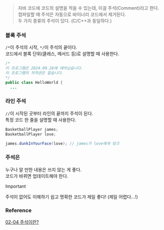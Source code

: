 > 자바 코드에 코드의 설명을 적을 수 있는데, 이걸 주석(Comment)라고 한다.<br>
> 컴파일할 때 주석은 자동으로 바이너리 코드에서 제거된다.<br>
> 두 가지 종류의 주석이 있다. (C/C++과 동일하다.)<br>

### 블록 주석
`/*`이 주석의 시작, `*/`이 주석의 끝이다.<br>
코드에서 블록 단위(클래스, 메서드 등)로 설명할 때 사용한다.<br>
```java
/*
이 프로그램은 2024.09.26에 태어났습니다.
이 프로그램의 저작권은 없습니다.
*/
public class HelloWorld {
  ...
```

### 라인 주석
`//`이 시작된 곳부터 라인의 끝까지 주석이 된다.<br>
특정 코드 한 줄을 설명할 때 사용한다.<br>
```java
BasketballPlayer james;
BasketballPlayer love;

james.dunkInYourFace(love); // james가 love에게 덩크
```

### 주석은
누구나 알 만한 내용은 쓰지 않는 게 좋다.<br>
코드가 바뀌면 업데이트해야 한다.<br>

> [!IMPORTANT]
> 주석이 없어도 이해하기 쉽고 명확한 코드가 제일 좋다! (제일 어렵다...!)

### Reference
[02-04 주석이란?](https://wikidocs.net/260)<br>
